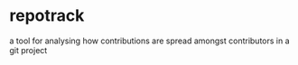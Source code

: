 # repotrack
a tool for analysing how contributions are spread amongst contributors in a git project

